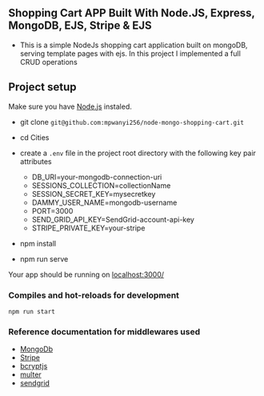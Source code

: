 ## Shopping Cart APP Built With Node.JS, Express, MongoDB, EJS, Stripe & EJS
- This is a simple NodeJs shopping cart application built on mongoDB, serving template pages with ejs. In this project I implemented a full CRUD operations

## Project setup
Make sure you have [Node.js](https://nodejs.org/en/) instaled.

- git clone `git@github.com:mpwanyi256/node-mongo-shopping-cart.git`
- cd Cities
- create a `.env` file in the project root directory with the following key pair attributes

    - DB_URI=your-mongodb-connection-uri
    - SESSIONS_COLLECTION=collectionName
    - SESSION_SECRET_KEY=mysecretkey
    - DAMMY_USER_NAME=mongodb-username
    - PORT=3000
    - SEND_GRID_API_KEY=SendGrid-account-api-key
    - STRIPE_PRIVATE_KEY=your-stripe

- npm install
- npm run serve

Your app should be running on [localhost:3000/](http://localhost:8080/)

### Compiles and hot-reloads for development
```
npm run start
```

### Reference documentation for middlewares used
- [MongoDb](https://www.mongodb.com/)
- [Stripe](https://stripe.com/en-gb-us)
- [bcryptjs](https://www.npmjs.com/package/bcryptjs)
- [multer](https://www.npmjs.com/package/multer)
- [sendgrid](https://sendgrid.com/)
